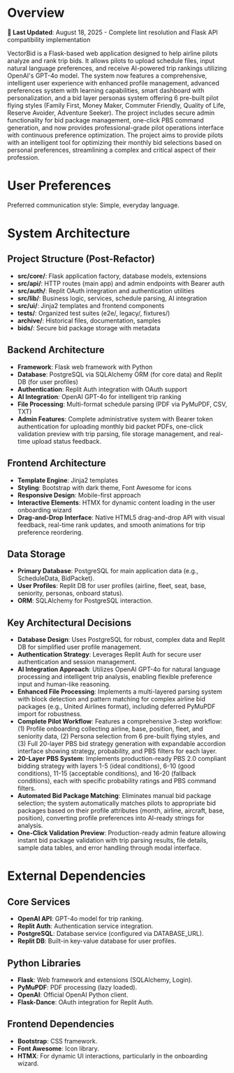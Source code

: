 # Overview

**📅 Last Updated**: August 18, 2025 - Complete lint resolution and Flask API compatibility implementation

VectorBid is a Flask-based web application designed to help airline pilots analyze and rank trip bids. It allows pilots to upload schedule files, input natural language preferences, and receive AI-powered trip rankings utilizing OpenAI's GPT-4o model. The system now features a comprehensive, intelligent user experience with enhanced profile management, advanced preferences system with learning capabilities, smart dashboard with personalization, and a bid layer personas system offering 6 pre-built pilot flying styles (Family First, Money Maker, Commuter Friendly, Quality of Life, Reserve Avoider, Adventure Seeker). The project includes secure admin functionality for bid package management, one-click PBS command generation, and now provides professional-grade pilot operations interface with continuous preference optimization. The project aims to provide pilots with an intelligent tool for optimizing their monthly bid selections based on personal preferences, streamlining a complex and critical aspect of their profession.

# User Preferences

Preferred communication style: Simple, everyday language.

# System Architecture

## Project Structure (Post-Refactor)
- **src/core/**: Flask application factory, database models, extensions
- **src/api/**: HTTP routes (main app) and admin endpoints with Bearer auth
- **src/auth/**: Replit OAuth integration and authentication utilities
- **src/lib/**: Business logic, services, schedule parsing, AI integration
- **src/ui/**: Jinja2 templates and frontend components
- **tests/**: Organized test suites (e2e/, legacy/, fixtures/)
- **archive/**: Historical files, documentation, samples
- **bids/**: Secure bid package storage with metadata

## Backend Architecture
- **Framework**: Flask web framework with Python
- **Database**: PostgreSQL via SQLAlchemy ORM (for core data) and Replit DB (for user profiles)
- **Authentication**: Replit Auth integration with OAuth support
- **AI Integration**: OpenAI GPT-4o for intelligent trip ranking
- **File Processing**: Multi-format schedule parsing (PDF via PyMuPDF, CSV, TXT)
- **Admin Features**: Complete administrative system with Bearer token authentication for uploading monthly bid packet PDFs, one-click validation preview with trip parsing, file storage management, and real-time upload status feedback.

## Frontend Architecture
- **Template Engine**: Jinja2 templates
- **Styling**: Bootstrap with dark theme, Font Awesome for icons
- **Responsive Design**: Mobile-first approach
- **Interactive Elements**: HTMX for dynamic content loading in the user onboarding wizard
- **Drag-and-Drop Interface**: Native HTML5 drag-and-drop API with visual feedback, real-time rank updates, and smooth animations for trip preference reordering.

## Data Storage
- **Primary Database**: PostgreSQL for main application data (e.g., ScheduleData, BidPacket).
- **User Profiles**: Replit DB for user profiles (airline, fleet, seat, base, seniority, personas, onboard status).
- **ORM**: SQLAlchemy for PostgreSQL interaction.

## Key Architectural Decisions
- **Database Design**: Uses PostgreSQL for robust, complex data and Replit DB for simplified user profile management.
- **Authentication Strategy**: Leverages Replit Auth for secure user authentication and session management.
- **AI Integration Approach**: Utilizes OpenAI GPT-4o for natural language processing and intelligent trip analysis, enabling flexible preference input and human-like reasoning.
- **Enhanced File Processing**: Implements a multi-layered parsing system with block detection and pattern matching for complex airline bid packages (e.g., United Airlines format), including deferred PyMuPDF import for robustness.
- **Complete Pilot Workflow**: Features a comprehensive 3-step workflow: (1) Profile onboarding collecting airline, base, position, fleet, and seniority data, (2) Persona selection from 6 pre-built flying styles, and (3) Full 20-layer PBS bid strategy generation with expandable accordion interface showing strategy, probability, and PBS filters for each layer.
- **20-Layer PBS System**: Implements production-ready PBS 2.0 compliant bidding strategy with layers 1-5 (ideal conditions), 6-10 (good conditions), 11-15 (acceptable conditions), and 16-20 (fallback conditions), each with specific probability ratings and PBS command filters.
- **Automated Bid Package Matching**: Eliminates manual bid package selection; the system automatically matches pilots to appropriate bid packages based on their profile attributes (month, airline, aircraft, base, position), converting profile preferences into AI-ready strings for analysis.
- **One-Click Validation Preview**: Production-ready admin feature allowing instant bid package validation with trip parsing results, file details, sample data tables, and error handling through modal interface.

# External Dependencies

## Core Services
- **OpenAI API**: GPT-4o model for trip ranking.
- **Replit Auth**: Authentication service integration.
- **PostgreSQL**: Database service (configured via DATABASE_URL).
- **Replit DB**: Built-in key-value database for user profiles.

## Python Libraries
- **Flask**: Web framework and extensions (SQLAlchemy, Login).
- **PyMuPDF**: PDF processing (lazy loaded).
- **OpenAI**: Official OpenAI Python client.
- **Flask-Dance**: OAuth integration for Replit Auth.

## Frontend Dependencies
- **Bootstrap**: CSS framework.
- **Font Awesome**: Icon library.
- **HTMX**: For dynamic UI interactions, particularly in the onboarding wizard.